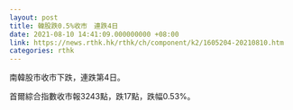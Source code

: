 ```yaml
---
layout: post
title: 韓股跌0.5%收市　連跌4日
date: 2021-08-10 14:41:09.000000000 +08:00
link: https://news.rthk.hk/rthk/ch/component/k2/1605204-20210810.htm
categories: rthk
---
```


南韓股市收市下跌，連跌第4日。

首爾綜合指數收市報3243點，跌17點，跌幅0.53%。

